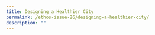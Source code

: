 ```yaml
---
title: Designing a Healthier City
permalink: /ethos-issue-26/designing-a-healthier-city/
description: ""
---
```

